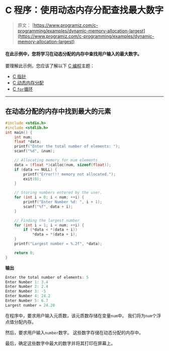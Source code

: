 # C 程序：使用动态内存分配查找最大数字

> 原文： [https://www.programiz.com/c-programming/examples/dynamic-memory-allocation-largest](https://www.programiz.com/c-programming/examples/dynamic-memory-allocation-largest)

#### 在此示例中，您将学习在动态分配的内存中查找用户输入的最大数字。

要理解此示例，您应该了解以下 [C 编程](/c-programming "C tutorial")主题：

*   [C 指针](/c-programming/c-pointers)
*   [C 动态内存分配](/c-programming/c-dynamic-memory-allocation)
*   [C `for`循环](/c-programming/c-for-loop)

* * *

## 在动态分配的内存中找到最大的元素

```c
#include <stdio.h>
#include <stdlib.h>
int main() {
    int num;
    float *data;
    printf("Enter the total number of elements: ");
    scanf("%d", &num);

    // Allocating memory for num elements
    data = (float *)calloc(num, sizeof(float));
    if (data == NULL) {
        printf("Error!!! memory not allocated.");
        exit(0);
    }

    // Storing numbers entered by the user.
    for (int i = 0; i < num; ++i) {
        printf("Enter Number %d: ", i + 1);
        scanf("%f", data + i);
    }

    // Finding the largest number
    for (int i = 1; i < num; ++i) {
        if (*data < *(data + i))
            *data = *(data + i);
    }
    printf("Largest number = %.2f", *data);

    return 0;
} 
```

**输出**

```c
Enter the total number of elements: 5
Enter Number 1: 3.4
Enter Number 2: 2.4
Enter Number 3: -5
Enter Number 4: 24.2
Enter Number 5: 6.7
Largest number = 24.20 
```

在程序中，要求用户输入元质数，该元质数存储在变量`num`中。 我们将为`num`个浮点值分配内存。

然后，要求用户输入`number`数字。 这些数字存储在动态分配的内存中。

最后，确定这些数字中最大的数字并将其打印在屏幕上。